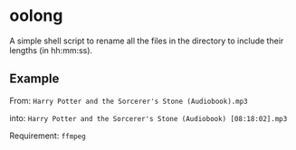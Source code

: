 # oolong

A simple shell script to rename all the files in the directory to include their lengths (in hh:mm:ss).

## Example

From:
`Harry Potter and the Sorcerer's Stone (Audiobook).mp3`

into:
`Harry Potter and the Sorcerer's Stone (Audiobook) [08:18:02].mp3`


Requirement: `ffmpeg`
